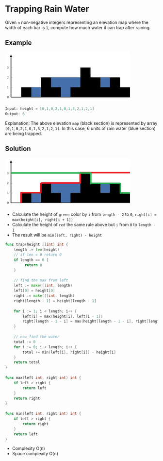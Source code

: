 # Trapping Rain Water
Given `n` non-negative integers representing an elevation map where the width of each bar is `1`, compute how much water it can trap after raining.

## Example

<img src="../images/rainwatertrap.png" />

```go
Input: height = [0,1,0,2,1,0,1,3,2,1,2,1]
Output: 6
```
Explanation: The above elevation `map` (black section) is represented by array `[0,1,0,2,1,0,1,3,2,1,2,1]`. 
In this case, 6 units of rain water (blue section) are being trapped.

## Solution

<img src="../images/rainwatertrapsolution.png" />

- Calculate the height of `green` color by `i` from `length - 2` to `0`, `right[i] = max(height[i], right[i + 1])`
- Calculate the height of `red` the same rule above but `i` from `0` to `length - 1`
- The result will be `min(left, right) - height`

```go
func trap(height []int) int {
    length := len(height)
    // if len = 0 return 0
    if length == 0 {
         return 0
    }
    
    // find the max from left
    left := make([]int, length)
    left[0] = height[0]
    right := make([]int, length)
    right[length - 1] = height[length - 1]

    for i := 1; i < length; i++ {
        left[i] = max(height[i], left[i - 1])
        right[length - 1 - i] = max(height[length - 1 - i], right[length - i])
    }
    
    // now find the water
    total := 0
    for i := 0; i < length; i++ {
        total += min(left[i], right[i]) - height[i]
    }
    return total
}

func max(left int, right int) int {
    if left > right {
        return left
    }
    return right
}

func min(left int, right int) int {
    if left > right {
        return right
    }
    return left
}
```

- Complexity O(n)
- Space complexity O(n)
